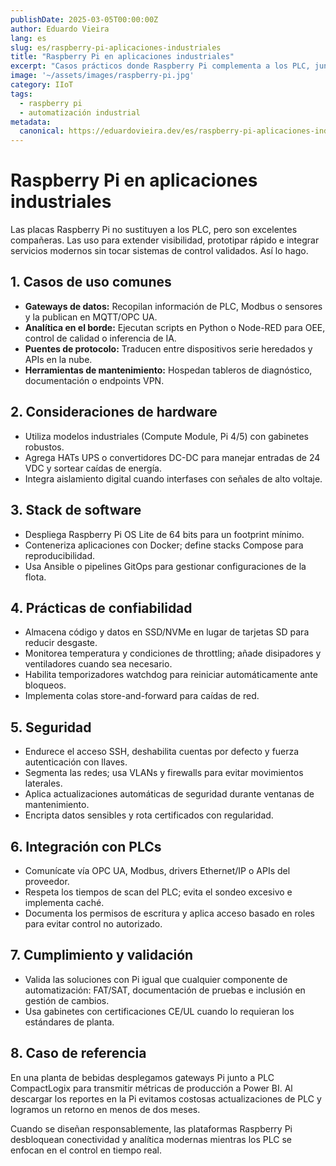 ```yaml
---
publishDate: 2025-03-05T00:00:00Z
author: Eduardo Vieira
lang: es
slug: es/raspberry-pi-aplicaciones-industriales
title: "Raspberry Pi en aplicaciones industriales"
excerpt: "Casos prácticos donde Raspberry Pi complementa a los PLC, junto con consideraciones de diseño para confiabilidad y seguridad."
image: '~/assets/images/raspberry-pi.jpg'
category: IIoT
tags:
  - raspberry pi
  - automatización industrial
metadata:
  canonical: https://eduardovieira.dev/es/raspberry-pi-aplicaciones-industriales
---
```


# Raspberry Pi en aplicaciones industriales

Las placas Raspberry Pi no sustituyen a los PLC, pero son excelentes compañeras. Las uso para extender visibilidad, prototipar rápido e integrar servicios modernos sin tocar sistemas de control validados. Así lo hago.

## 1. Casos de uso comunes

- **Gateways de datos:** Recopilan información de PLC, Modbus o sensores y la publican en MQTT/OPC UA.
- **Analítica en el borde:** Ejecutan scripts en Python o Node-RED para OEE, control de calidad o inferencia de IA.
- **Puentes de protocolo:** Traducen entre dispositivos serie heredados y APIs en la nube.
- **Herramientas de mantenimiento:** Hospedan tableros de diagnóstico, documentación o endpoints VPN.

## 2. Consideraciones de hardware

- Utiliza modelos industriales (Compute Module, Pi 4/5) con gabinetes robustos.
- Agrega HATs UPS o convertidores DC-DC para manejar entradas de 24 VDC y sortear caídas de energía.
- Integra aislamiento digital cuando interfases con señales de alto voltaje.

## 3. Stack de software

- Despliega Raspberry Pi OS Lite de 64 bits para un footprint mínimo.
- Conteneriza aplicaciones con Docker; define stacks Compose para reproducibilidad.
- Usa Ansible o pipelines GitOps para gestionar configuraciones de la flota.

## 4. Prácticas de confiabilidad

- Almacena código y datos en SSD/NVMe en lugar de tarjetas SD para reducir desgaste.
- Monitorea temperatura y condiciones de throttling; añade disipadores y ventiladores cuando sea necesario.
- Habilita temporizadores watchdog para reiniciar automáticamente ante bloqueos.
- Implementa colas store-and-forward para caídas de red.

## 5. Seguridad

- Endurece el acceso SSH, deshabilita cuentas por defecto y fuerza autenticación con llaves.
- Segmenta las redes; usa VLANs y firewalls para evitar movimientos laterales.
- Aplica actualizaciones automáticas de seguridad durante ventanas de mantenimiento.
- Encripta datos sensibles y rota certificados con regularidad.

## 6. Integración con PLCs

- Comunícate vía OPC UA, Modbus, drivers Ethernet/IP o APIs del proveedor.
- Respeta los tiempos de scan del PLC; evita el sondeo excesivo e implementa caché.
- Documenta los permisos de escritura y aplica acceso basado en roles para evitar control no autorizado.

## 7. Cumplimiento y validación

- Valida las soluciones con Pi igual que cualquier componente de automatización: FAT/SAT, documentación de pruebas e inclusión en gestión de cambios.
- Usa gabinetes con certificaciones CE/UL cuando lo requieran los estándares de planta.

## 8. Caso de referencia

En una planta de bebidas desplegamos gateways Pi junto a PLC CompactLogix para transmitir métricas de producción a Power BI. Al descargar los reportes en la Pi evitamos costosas actualizaciones de PLC y logramos un retorno en menos de dos meses.

Cuando se diseñan responsablemente, las plataformas Raspberry Pi desbloquean conectividad y analítica modernas mientras los PLC se enfocan en el control en tiempo real.
